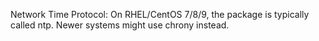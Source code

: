Network Time Protocol: On RHEL/CentOS 7/8/9, the package is typically called ntp.
Newer systems might use chrony instead.
